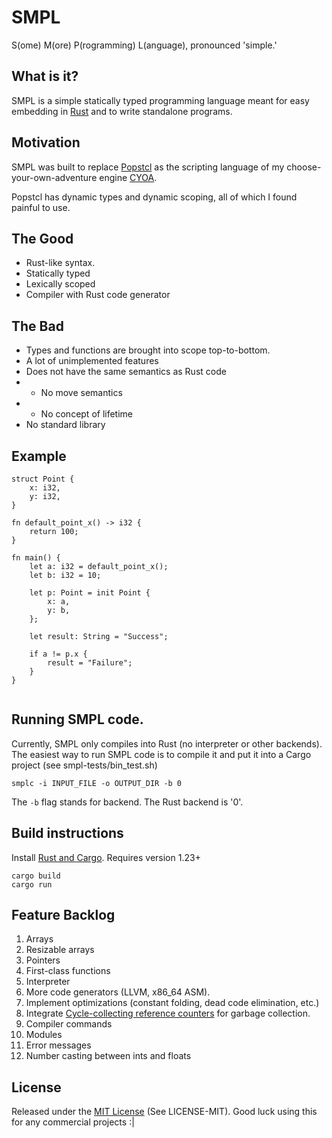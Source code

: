 # SMPL

S(ome) M(ore) P(rogramming) L(anguage), pronounced 'simple.'

## What is it?

SMPL is a simple statically typed programming language meant for easy embedding in [Rust](https://www.rust-lang.org/en-US/) and to write standalone programs.

## Motivation

SMPL was built to replace [Popstcl](https://gitlab.com/Random_Civvy/popstcl) as the scripting language of my choose-your-own-adventure engine [CYOA](https://gitlab.com/Random_Civvy/cyoa).

Popstcl has dynamic types and dynamic scoping, all of which I found painful to use.

## The Good

* Rust-like syntax.
* Statically typed
* Lexically scoped
* Compiler with Rust code generator

## The Bad
* Types and functions are brought into scope top-to-bottom.
* A lot of unimplemented features
* Does not have the same semantics as Rust code
* * No move semantics
* * No concept of lifetime
* No standard library

## Example

```
struct Point {
    x: i32,
    y: i32,
}

fn default_point_x() -> i32 {
    return 100;
}

fn main() {
    let a: i32 = default_point_x();
    let b: i32 = 10;
    
    let p: Point = init Point {
        x: a,
        y: b,
    };
    
    let result: String = "Success";

    if a != p.x {
        result = "Failure";
    }
}


```

## Running SMPL code.

Currently, SMPL only compiles into Rust (no interpreter or other backends). The easiest way to run SMPL code is to compile it and put it into a Cargo project (see smpl-tests/bin_test.sh)

```
smplc -i INPUT_FILE -o OUTPUT_DIR -b 0
```

The `-b` flag stands for backend. The Rust backend is '0'.

## Build instructions

Install [Rust and Cargo](https://www.rust-lang.org/en-US/). Requires version 1.23+

```
cargo build
cargo run
```

## Feature Backlog

1. Arrays
2. Resizable arrays
3. Pointers
4. First-class functions
5. Interpreter
6. More code generators (LLVM, x86_64 ASM).
7. Implement optimizations (constant folding, dead code elimination, etc.)
8. Integrate [Cycle-collecting reference counters](https://gitlab.com/Random_Civvy/cc) for garbage collection.
9. Compiler commands
10. Modules
11. Error messages
12. Number casting between ints and floats

## License
Released under the [MIT License](https://opensource.org/licenses/MIT) (See LICENSE-MIT). Good luck using this for any commercial projects :|
